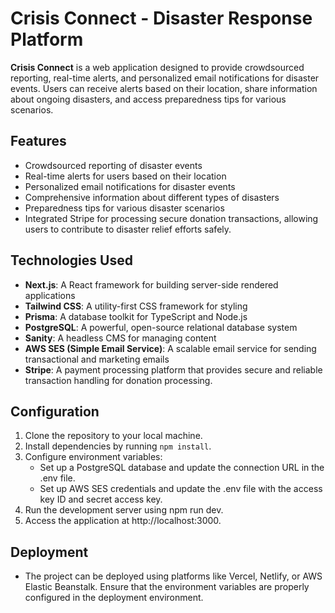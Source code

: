 # **Crisis Connect** - Disaster Response Platform
**Crisis Connect** is a web application designed to provide crowdsourced reporting, real-time alerts, and personalized email notifications for disaster events. Users can receive alerts based on their location, share information about ongoing disasters, and access preparedness tips for various scenarios.

## Features
- Crowdsourced reporting of disaster events
- Real-time alerts for users based on their location
- Personalized email notifications for disaster events
- Comprehensive information about different types of disasters
- Preparedness tips for various disaster scenarios
- Integrated Stripe for processing secure donation transactions, allowing users to contribute to disaster relief efforts safely.

## Technologies Used
- **Next.js**: A React framework for building server-side rendered applications
- **Tailwind CSS**: A utility-first CSS framework for styling
- **Prisma**: A database toolkit for TypeScript and Node.js
- **PostgreSQL**: A powerful, open-source relational database system
- **Sanity**: A headless CMS for managing content
- **AWS SES (Simple Email Service)**: A scalable email service for sending transactional and marketing emails
- **Stripe**: A payment processing platform that provides secure and reliable transaction handling for donation processing.

## Configuration
1. Clone the repository to your local machine.
2. Install dependencies by running ```npm install```.
3. Configure environment variables:
    - Set up a PostgreSQL database and update the connection URL in the .env file.
    - Set up AWS SES credentials and update the .env file with the access key ID and secret access key.
4. Run the development server using npm run dev.
5. Access the application at http://localhost:3000.

## Deployment
- The project can be deployed using platforms like Vercel, Netlify, or AWS Elastic Beanstalk. Ensure that the environment variables are properly configured in the deployment environment.
